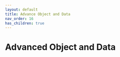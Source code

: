 ```yaml
---
layout: default
title: Advance Object and Data
nav_order: 16
has_children: true
---
```


# Advanced Object and Data